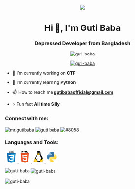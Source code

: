 <p align="center"><img src="https://giffiles.alphacoders.com/917/91723.gif"/></p>
<h1 align="center">Hi 👋, I'm Guti Baba</h1>
<h3 align="center">Depressed Developer from Bangladesh</h3>

<p align="center"> <img src="https://komarev.com/ghpvc/?username=guti-baba&label=Profile%20views&color=0e75b6&style=flat" alt="guti-baba" /> </p>

<p align="center"> <a href="https://github.com/ryo-ma/github-profile-trophy"><img src="https://github-profile-trophy.vercel.app/?username=guti-baba" alt="guti-baba" /></a> </p>

- 🔭 I’m currently working on **CTF**

- 🌱 I’m currently learning **Python**

- 📫 How to reach me **gutibabaofficial@gmail.com**

- ⚡ Fun fact **All time Silly**

<h3 align="left">Connect with me:</h3>
<p align="left">
<a href="https://www.facebook.com/mr.gutibaba" target="blank"><img align="center" src="https://raw.githubusercontent.com/rahuldkjain/github-profile-readme-generator/master/src/images/icons/Social/facebook.svg" alt="mr.gutibaba" height="30" width="40" /></a>
<a href="https://www.youtube.com/channel/UCNgDON6Y_VhCdCk1fc7o2lA" target="blank"><img align="center" src="https://raw.githubusercontent.com/rahuldkjain/github-profile-readme-generator/master/src/images/icons/Social/youtube.svg" alt="guti baba" height="30" width="40" /></a>
<a href="https://discord.gg/#8058" target="blank"><img align="center" src="https://raw.githubusercontent.com/rahuldkjain/github-profile-readme-generator/master/src/images/icons/Social/discord.svg" alt="#8058" height="30" width="40" /></a>
</p>

<h3 align="left">Languages and Tools:</h3>
<p align="left"> <a href="https://www.w3schools.com/css/" target="_blank" rel="noreferrer"> <img src="https://raw.githubusercontent.com/devicons/devicon/master/icons/css3/css3-original-wordmark.svg" alt="css3" width="40" height="40"/> </a> <a href="https://www.w3.org/html/" target="_blank" rel="noreferrer"> <img src="https://raw.githubusercontent.com/devicons/devicon/master/icons/html5/html5-original-wordmark.svg" alt="html5" width="40" height="40"/> </a> <a href="https://www.linux.org/" target="_blank" rel="noreferrer"> <img src="https://raw.githubusercontent.com/devicons/devicon/master/icons/linux/linux-original.svg" alt="linux" width="40" height="40"/> </a> <a href="https://www.python.org" target="_blank" rel="noreferrer"> <img src="https://raw.githubusercontent.com/devicons/devicon/master/icons/python/python-original.svg" alt="python" width="40" height="40"/> </a> </p>

<p><img align="left" src="https://github-readme-stats.vercel.app/api/top-langs?username=guti-baba&show_icons=true&locale=en&layout=compact" alt="guti-baba" /></p>

<p>&nbsp;<img align="center" src="https://github-readme-stats.vercel.app/api?username=guti-baba&show_icons=true&locale=en" alt="guti-baba" /></p>

<p><img align="center" src="https://github-readme-streak-stats.herokuapp.com/?user=guti-baba&" alt="guti-baba" /></p>
